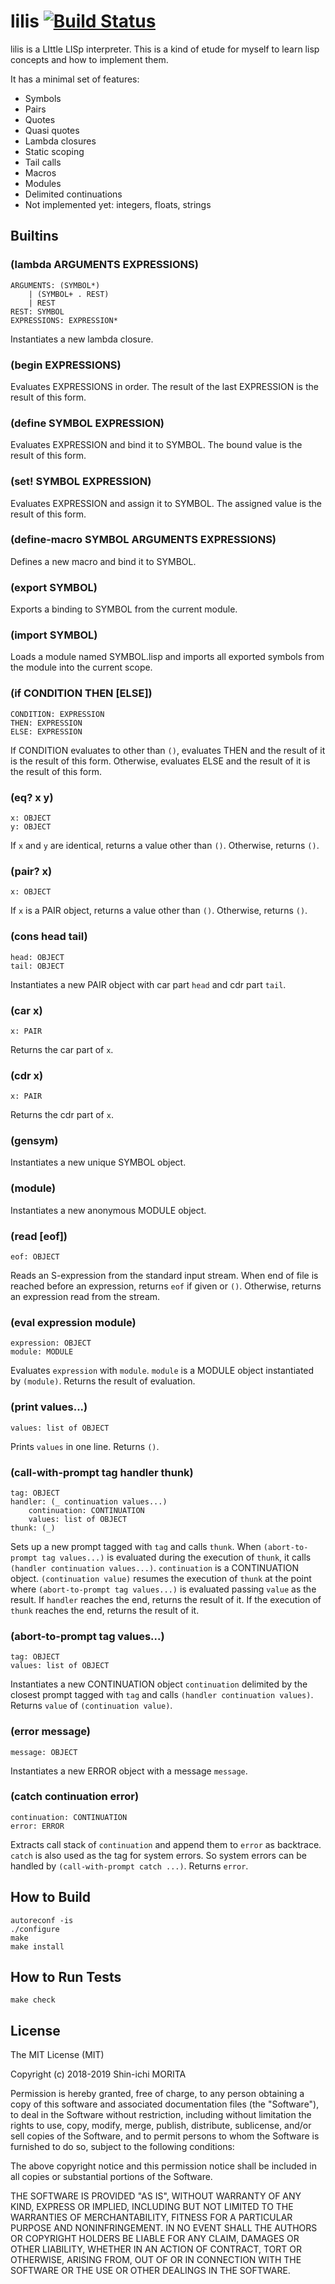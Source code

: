 # lilis [![Build Status](https://travis-ci.org/shin1m/lilis.svg?branch=master)](https://travis-ci.org/shin1m/lilis)

lilis is a LIttle LISp interpreter.
This is a kind of etude for myself to learn lisp concepts and how to implement them.

It has a minimal set of features:
* Symbols
* Pairs
* Quotes
* Quasi quotes
* Lambda closures
* Static scoping
* Tail calls
* Macros
* Modules
* Delimited continuations
* Not implemented yet: integers, floats, strings


## Builtins

### (lambda ARGUMENTS EXPRESSIONS)

    ARGUMENTS: (SYMBOL*)
        | (SYMBOL+ . REST)
        | REST
    REST: SYMBOL
    EXPRESSIONS: EXPRESSION*

Instantiates a new lambda closure.

### (begin EXPRESSIONS)

Evaluates EXPRESSIONS in order.
The result of the last EXPRESSION is the result of this form.

### (define SYMBOL EXPRESSION)

Evaluates EXPRESSION and bind it to SYMBOL.
The bound value is the result of this form.

### (set! SYMBOL EXPRESSION)

Evaluates EXPRESSION and assign it to SYMBOL.
The assigned value is the result of this form.

### (define-macro SYMBOL ARGUMENTS EXPRESSIONS)

Defines a new macro and bind it to SYMBOL.

### (export SYMBOL)

Exports a binding to SYMBOL from the current module.

### (import SYMBOL)

Loads a module named SYMBOL.lisp and imports all exported symbols from the module into the current scope.

### (if CONDITION THEN [ELSE])

    CONDITION: EXPRESSION
    THEN: EXPRESSION
    ELSE: EXPRESSION

If CONDITION evaluates to other than `()`, evaluates THEN and the result of it is the result of this form.
Otherwise, evaluates ELSE and the result of it is the result of this form.

### (eq? x y)

    x: OBJECT
    y: OBJECT

If `x` and `y` are identical, returns a value other than `()`.
Otherwise, returns `()`.

### (pair? x)

    x: OBJECT

If `x` is a PAIR object, returns a value other than `()`.
Otherwise, returns `()`.

### (cons head tail)

    head: OBJECT
    tail: OBJECT

Instantiates a new PAIR object with car part `head` and cdr part `tail`.

### (car x)

    x: PAIR

Returns the car part of `x`.

### (cdr x)

    x: PAIR

Returns the cdr part of `x`.

### (gensym)

Instantiates a new unique SYMBOL object.

### (module)

Instantiates a new anonymous MODULE object.

### (read [eof])

    eof: OBJECT

Reads an S-expression from the standard input stream.
When end of file is reached before an expression, returns `eof` if given or `()`.
Otherwise, returns an expression read from the stream.

### (eval expression module)

    expression: OBJECT
    module: MODULE

Evaluates `expression` with `module`.
`module` is a MODULE object instantiated by `(module)`.
Returns the result of evaluation.

### (print values...)

    values: list of OBJECT

Prints `values` in one line.
Returns `()`.

### (call-with-prompt tag handler thunk)

    tag: OBJECT
    handler: (_ continuation values...)
        continuation: CONTINUATION
        values: list of OBJECT
    thunk: (_)

Sets up a new prompt tagged with `tag` and calls `thunk`.
When `(abort-to-prompt tag values...)` is evaluated during the execution of `thunk`, it calls `(handler continuation values...)`.
`continuation` is a CONTINUATION object.
`(continuation value)` resumes the execution of `thunk` at the point where `(abort-to-prompt tag values...)` is evaluated passing `value` as the result.
If `handler` reaches the end, returns the result of it.
If the execution of `thunk` reaches the end, returns the result of it.

### (abort-to-prompt tag values...)

    tag: OBJECT
    values: list of OBJECT

Instantiates a new CONTINUATION object `continuation` delimited by the closest prompt tagged with `tag` and calls `(handler continuation values)`.
Returns `value` of `(continuation value)`.

### (error message)

    message: OBJECT

Instantiates a new ERROR object with a message `message`.

### (catch continuation error)

    continuation: CONTINUATION
    error: ERROR

Extracts call stack of `continuation` and append them to `error` as backtrace.
`catch` is also used as the tag for system errors.
So system errors can be handled by `(call-with-prompt catch ...)`.
Returns `error`.


## How to Build

    autoreconf -is
    ./configure
    make
    make install


## How to Run Tests

    make check


## License

The MIT License (MIT)

Copyright (c) 2018-2019 Shin-ichi MORITA

Permission is hereby granted, free of charge, to any person obtaining a copy
of this software and associated documentation files (the "Software"), to deal
in the Software without restriction, including without limitation the rights
to use, copy, modify, merge, publish, distribute, sublicense, and/or sell
copies of the Software, and to permit persons to whom the Software is
furnished to do so, subject to the following conditions:

The above copyright notice and this permission notice shall be included in
all copies or substantial portions of the Software.

THE SOFTWARE IS PROVIDED "AS IS", WITHOUT WARRANTY OF ANY KIND, EXPRESS OR
IMPLIED, INCLUDING BUT NOT LIMITED TO THE WARRANTIES OF MERCHANTABILITY,
FITNESS FOR A PARTICULAR PURPOSE AND NONINFRINGEMENT.  IN NO EVENT SHALL THE
AUTHORS OR COPYRIGHT HOLDERS BE LIABLE FOR ANY CLAIM, DAMAGES OR OTHER
LIABILITY, WHETHER IN AN ACTION OF CONTRACT, TORT OR OTHERWISE, ARISING FROM,
OUT OF OR IN CONNECTION WITH THE SOFTWARE OR THE USE OR OTHER DEALINGS IN
THE SOFTWARE.
